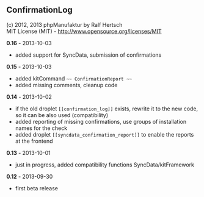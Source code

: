 ## ConfirmationLog ##

(c) 2012, 2013 phpManufaktur by Ralf Hertsch<br/>
MIT License (MIT) - <http://www.opensource.org/licenses/MIT>

**0.16** - 2013-10-03

* added support for SyncData, submission of confirmations

**0.15** - 2013-10-03

* added kitCommand `~~ ConfirmationReport ~~` 
* added missing comments, cleanup code

**0.14** - 2013-10-02

* if the old droplet `[[confirmation_log]]` exists, rewrite it to the new code, so it can be also used (compatibility)
* added reporting of missing confirmations, use groups of installation names for the check
* added droplet `[[syncdata_confirmation_report]]` to enable the reports at the frontend 

**0.13** - 2013-10-01

* just in progress, added compatibility functions SyncData/kitFramework

**0.12** - 2013-09-30

* first beta release